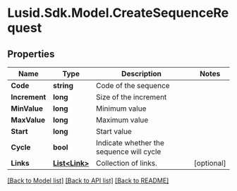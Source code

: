 # Lusid.Sdk.Model.CreateSequenceRequest

## Properties

Name | Type | Description | Notes
------------ | ------------- | ------------- | -------------
**Code** | **string** | Code of the sequence | 
**Increment** | **long** | Size of the increment | 
**MinValue** | **long** | Minimum value | 
**MaxValue** | **long** | Maximum value | 
**Start** | **long** | Start value | 
**Cycle** | **bool** | Indicate whether the sequence will cycle | 
**Links** | [**List&lt;Link&gt;**](Link.md) | Collection of links. | [optional] 

[[Back to Model list]](../README.md#documentation-for-models) [[Back to API list]](../README.md#documentation-for-api-endpoints) [[Back to README]](../README.md)

